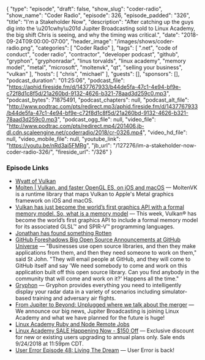 {
  "type": "episode",
  "draft": false,
  "show_slug": "coder-radio",
  "show_name": "Coder Radio",
  "episode": 326,
  "episode_padded": "326",
  "title": "I'm a Stakeholder Now",
  "description": "After catching up the guys dig into the \u201cwhy\u201d Jupiter Broadcasting sold to Linux Academy, the big shift Chris is seeing, and why the timing was critical.",
  "date": "2018-09-24T09:00:00-07:00",
  "header_image": "/images/shows/coder-radio.png",
  "categories": [
    "Coder Radio"
  ],
  "tags": [
    ".net",
    "code of conduct",
    "coder radio",
    "contractor",
    "developer podcast",
    "github",
    "gryphon",
    "gryphonradar",
    "linus torvalds",
    "linux academy",
    "memory model",
    "metal",
    "microsoft",
    "moltenvk",
    "qt",
    "selling your business",
    "vulkan"
  ],
  "hosts": [
    "chris",
    "michael"
  ],
  "guests": [],
  "sponsors": [],
  "podcast_duration": "01:25:06",
  "podcast_file": "https://aphid.fireside.fm/d/1437767933/b44de5fa-47c1-4e94-bf9e-c72f8d1c8f5d/21a260bd-9132-4626-b321-78aad3d259c0.mp3",
  "podcast_bytes": 71875491,
  "podcast_chapters": null,
  "podcast_alt_file": "http://www.podtrac.com/pts/redirect.mp3/aphid.fireside.fm/d/1437767933/b44de5fa-47c1-4e94-bf9e-c72f8d1c8f5d/21a260bd-9132-4626-b321-78aad3d259c0.mp3",
  "podcast_ogg_file": null,
  "video_file": "http://www.podtrac.com/pts/redirect.mp4/201406.jb-dl.cdn.scaleengine.net/coderradio/2018/cr-0326.mp4",
  "video_hd_file": null,
  "video_mobile_file": null,
  "youtube_link": "https://youtu.be/nRd3ai5FMRg",
  "jb_url": "/127276/im-a-stakeholder-now-coder-radio-326/",
  "fireside_url": "/326"
}


### Episode Links

  * [Wyatt of Vulkan](https://pastebin.com/hTbVq645 "Wyatt of Vulkan")
  * [Molten | Vulkan, and faster OpenGL ES, on iOS and macOS](https://moltengl.com/ "Molten | Vulkan, and faster OpenGL ES, on iOS and macOS") — MoltenVK is a runtime library that maps Vulkan to Apple's Metal graphics framework on iOS and macOS.
  * [Vulkan has just become the world’s first graphics API with a formal memory model. So, what is a memory model](https://www.khronos.org/blog/vulkan-has-just-become-the-worlds-first-graphics-api-with-a-formal-memory-model.-so-what-is-a-memory-model-and-why-should-i-care "Vulkan has just become the world’s first graphics API with a formal memory model.  So, what is a memory model") — This week, Vulkan® has become the world’s first graphics API to include a formal memory model for its associated GLSL™ and SPIR-V™ programming languages. 
  * [Jonathan has found something Rotten](https://pastebin.com/bSiF447e "Jonathan has found something Rotten")
  * [GitHub Foreshadows Big Open Source Announcements at GitHub Universe](https://www.forbes.com/sites/justinwarren/2018/09/12/github-foreshadows-big-open-source-announcements-at-github-universe/#4b789e2b2043 "GitHub Foreshadows Big Open Source Announcements at GitHub Universe") — "Businesses use open source libraries, and then they make applications from them, and then they need someone to work on them," said St John. "They will email people at GitHub, and they will come to GitHub itself and say 'We need somebody to come and work on this application built off this open source library. Can you find anybody in the community that will come and work on it?' Happens all the time."
  * [Gryphon](https://gryphonradar.com/ "Gryphon") — Gryphon provides everything you need to intelligently display your radar data in a variety of scenarios including simulator-based training and adversary air flights.
  * [From Jupiter to Beyond: Unplugged where we talk about the merger](https://linuxunplugged.com/266 "From Jupiter to Beyond: Unplugged where we talk about the merger") — We announce our big news, Jupiter Broadcasting is joining Linux Academy and what we have planned for the future is huge!
  * [Linux Academy Ruby and Node Remote Jobs](https://jobs.lever.co/linuxacademy/ "Linux Academy Ruby and Node Remote Jobs")
  * [Linux Academy SALE Happening Now - $150 Off](https://linuxacademy.com/blog/linuxacademy-com/linux-academy-sale-happening-now-150-off/?utm_campaign=299_2018&utm_content=76742014&utm_medium=social&utm_source=twitter "Linux Academy SALE Happening Now - $150 Off") — Exclusive discount for new or existing users upgrading to annual plans only. Sale ends 9/24/2018 at 11:59pm CDT.
  * [User Error Episode 48: Living The Dream](https://error.show/48 "User Error Episode 48: Living The Dream") — User Error is back!


